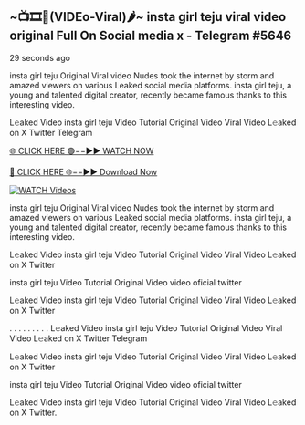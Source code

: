 ## ~📺🎞️👙(VIDEo-Viral)🌶~ insta girl teju viral video original Full On Social media x  - Telegram #5646

29 seconds ago

insta girl teju Original Viral video Nudes took the internet by storm and amazed viewers on various Leaked social media platforms. insta girl teju, a young and talented digital creator, recently became famous thanks to this interesting video.

L𝚎aked Video insta girl teju Video Tutorial Original Video Viral Video L𝚎aked on X Twitter Telegram

[🌐 CLICK HERE 🟢==►► WATCH NOW](https://wtach.club/leakvideo/?n=github)

[🔴 CLICK HERE 🌐==►► Download Now](https://wtach.club/leakvideo/?n=github)

[![WATCH Videos](https://i.imgur.com/dJHk4Zq.gif)](https://wtach.club/leakvideo/?n=github)

insta girl teju Original Viral video Nudes took the internet by storm and amazed viewers on various Leaked social media platforms. insta girl teju, a young and talented digital creator, recently became famous thanks to this interesting video.

L𝚎aked Video insta girl teju Video Tutorial Original Video Viral Video L𝚎aked on X Twitter

insta girl teju Video Tutorial Original Video video oficial twitter

L𝚎aked Video insta girl teju Video Tutorial Original Video Viral Video L𝚎aked on X Twitter

. . . . . . . . . L𝚎aked Video insta girl teju Video Tutorial Original Video Viral Video L𝚎aked on X Twitter Telegram

L𝚎aked Video insta girl teju Video Tutorial Original Video Viral Video L𝚎aked on X Twitter

insta girl teju Video Tutorial Original Video video oficial twitter

L𝚎aked Video insta girl teju Video Tutorial Original Video Viral Video L𝚎aked on X Twitter.